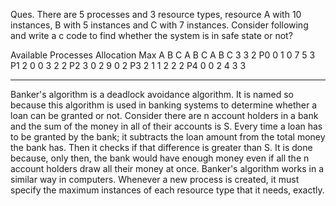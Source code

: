 Ques. There are 5 processes and 3 resource types, resource A with 10 instances, B with 5 instances and C with 7 instances. Consider following and write a c code to find whether the system is in safe state or not?

Available	Processes	Allocation	Max
A	B	C		A	B	C	A	B	C
3	3	2	P0	0	1	0	7	5	3
	P1	2	0	0	3	2	2
	P2	3	0	2	9	0	2
	P3	2	1	1	2	2	2
	P4	0	0	2	4	3	3

-----

Banker's algorithm is a deadlock avoidance algorithm. It is named so because this algorithm is used in banking systems to determine whether a loan can be granted or not.
Consider there are n account holders in a bank and the sum of the money in all of their accounts is S. Every time a loan has to be granted by the bank; it subtracts the loan amount from the total money the bank has. Then it checks if that difference is greater than S. It is done because, only then, the bank would have enough money even if all the n account holders draw all their money at once.
Banker's algorithm works in a similar way in computers.
Whenever a new process is created, it must specify the maximum instances of each resource type that it needs, exactly.
